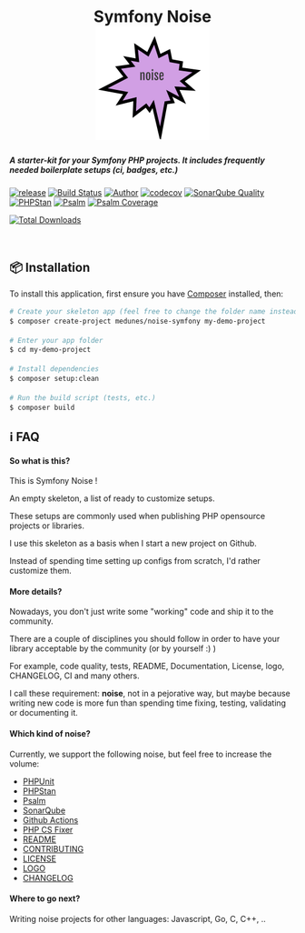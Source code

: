 <h1 align="center">
Symfony Noise
    <br>
    <img src="https://github.com/medunes/noise-symfony/blob/master/logo.png" width="200">
</h1>

<h5>A starter-kit for your Symfony PHP projects. It includes frequently needed boilerplate setups (ci, badges, etc.)</h3>

[![release](https://img.shields.io/packagist/v/medunes/noise-symfony?style=flat-square)](https://packagist.org/packages/medunes/noise-symfony)
[![Build Status](https://github.com/medunes/noise-symfony/workflows/build/badge.svg?style=flat-square)](https://github.com/MedUnes/noise-symfony/actions?query=workflow%3A%22build%22)
[![Author](https://img.shields.io/badge/author-@medunes-blue.svg?style=flat-square)](https://twitter.com/medunes2)
[![codecov](https://codecov.io/gh/medunes/noise-symfony/branch/master/graph/badge.svg)](https://codecov.io/gh/medunes/noise-symfony/branch)
[![SonarQube Quality](https://sonarcloud.io/api/project_badges/measure?project=MedUnes_noise-symfony&metric=alert_status)](https://sonarcloud.io/dashboard?id=MedUnes_noise-symfony)
[![PHPStan](https://img.shields.io/badge/PHPStan-Level%205-brightgreen.svg?style=flat&logo=php)](https://shields.io/#/)
[![Psalm](https://img.shields.io/badge/Psalm-Level%205-brightgreen.svg?style=flat&logo=php)](https://shields.io/#/)
[![Psalm Coverage](https://shepherd.dev/github/MedUnes/noise-symfony/coverage.svg)](https://shepherd.dev/github/MedUnes/noise-symfony/coverage.svg)

[![Total Downloads](https://img.shields.io/packagist/dt/medunes/noise-symfony?style=flat-square)](https://packagist.org/packages/medunes/noise-symfony)

<br>

## 📦 Installation

To install this application, first ensure you have [Composer](https://getcomposer.org/download//) installed, then: 


```bash
# Create your skeleton app (feel free to change the folder name instead of the demo one)
$ composer create-project medunes/noise-symfony my-demo-project

# Enter your app folder
$ cd my-demo-project

# Install dependencies
$ composer setup:clean

# Run the build script (tests, etc.)
$ composer build

```

## ℹ️ FAQ

#### So what is this?
This is Symfony Noise !

An empty skeleton, a list of ready to customize setups.

These setups are commonly used when publishing PHP opensource projects or libraries.

I use this skeleton as a basis when I start a new project on Github.

Instead of spending time setting up configs from scratch, I'd rather customize them.


#### More details?
Nowadays, you don't just write some "working" code and ship it to the community.

There are a couple of disciplines you should follow in order to have your library acceptable by the community (or by yourself :) )

For example, code quality, tests, README, Documentation, License, logo, CHANGELOG, CI and many others.

I call these requirement: **noise**, not in a  pejorative way, but maybe because writing new code is more fun than spending time fixing, testing, validating or documenting it.

#### Which kind of noise?

Currently, we support the following noise, but feel free to increase the volume:

* [PHPUnit](https://phpunit.de/announcements/phpunit-9.html)
* [PHPStan](https://github.com/phpstan/phpstan)
* [Psalm](https://github.com/vimeo/psalm)
* [SonarQube](https://docs.travis-ci.com/user/sonarcloud/)
* [Github Actions](https://github.com/marketplace/actions/setup-php-action)
* [PHP CS Fixer](https://github.com/FriendsOfPHP/PHP-CS-Fixer#usage)
* [README](https://github.com/medunes/noise-symfony/blob/master/README.md)
* [CONTRIBUTING](https://github.com/medunes/noise-symfony/blob/master/CONTRIBUTING.md)
* [LICENSE](https://github.com/medunes/noise-symfony/blob/master/LICENSE.md)
* [LOGO](https://github.com/medunes/noise-symfony/blob/master/logo.png)
* [CHANGELOG](https://github.com/medunes/noise-symfony/blob/master/CHANGELOG.md)

#### Where to go next?

Writing noise projects for other languages: Javascript, Go, C, C++, ..

